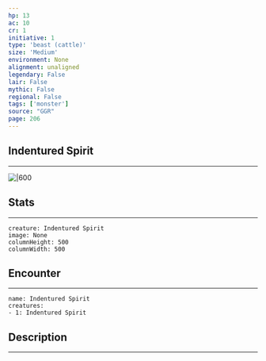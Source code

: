 ```yaml
---
hp: 13
ac: 10
cr: 1
initiative: 1
type: 'beast (cattle)'    
size: 'Medium'
environment: None
alignment: unaligned
legendary: False
lair: False
mythic: False
regional: False
tags: ['monster']
source: "GGR"
page: 206
---
```


## Indentured Spirit
---

![|600](D:/Program%20Files/5e.tools/img/bestiary/GGR/Indentured%20Spirit.jpg)

## Stats
---

```statblock
creature: Indentured Spirit
image: None
columnHeight: 500
columnWidth: 500
```

## Encounter
---

```encounter-table
name: Indentured Spirit
creatures:
- 1: Indentured Spirit
```

## Description
---




